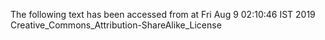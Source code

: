 The following text has been accessed from at Fri Aug 9 02:10:46 IST 2019
Creative_Commons_Attribution-ShareAlike_License
